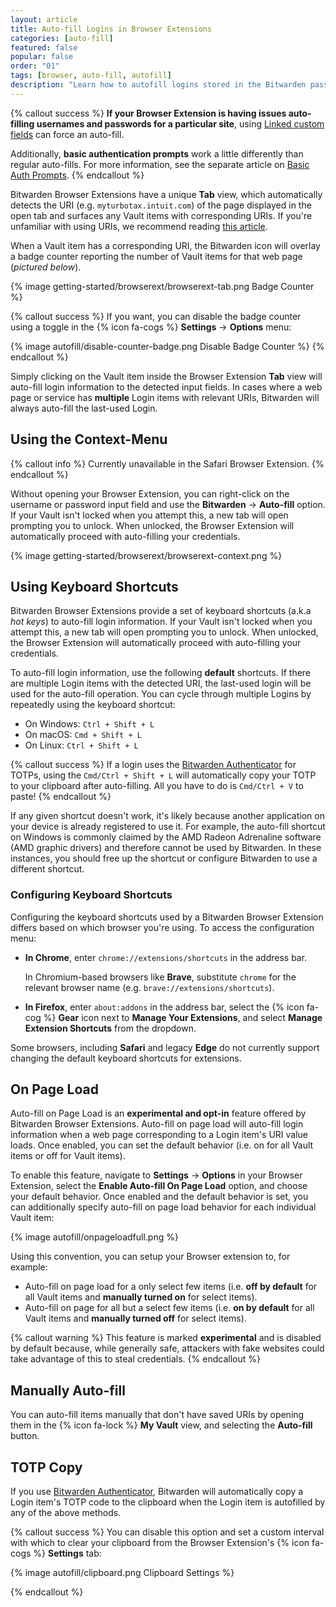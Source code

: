 ```yaml
---
layout: article
title: Auto-fill Logins in Browser Extensions
categories: [auto-fill]
featured: false
popular: false
order: "01"
tags: [browser, auto-fill, autofill]
description: "Learn how to autofill logins stored in the Bitwarden password manager from a browser extension."
---
```


{% callout success %}
**If your Browser Extension is having issues auto-filling usernames and passwords for a particular site**, using [Linked custom fields]({{site.baseurl}}/article/auto-fill-custom-fields/#using-linked-custom-fields) can force an auto-fill.

Additionally, **basic authentication prompts** work a little differently than regular auto-fills. For more information, see the separate article on [Basic Auth Prompts]({{site.baseurl}}/article/basic-auth-autofill/).
{% endcallout %}

Bitwarden Browser Extensions have a unique **Tab** view, which automatically detects the URI (e.g. `myturbotax.intuit.com`) of the page displayed in the open tab and surfaces any Vault items with corresponding URIs. If you're unfamiliar with using URIs, we recommend reading [this article]({{site.baseurl}}/article/uri-match-detection/).

When a Vault item has a corresponding URI, the Bitwarden icon will overlay a badge counter reporting the number of Vault items for that web page (*pictured below*).

{% image getting-started/browserext/browserext-tab.png Badge Counter %}

{% callout success %}
If you want, you can disable the badge counter using a toggle in the {% icon fa-cogs %} **Settings** &rarr; **Options** menu:

{% image autofill/disable-counter-badge.png Disable Badge Counter %}
{% endcallout %}

Simply clicking on the Vault item inside the Browser Extension **Tab** view will auto-fill login information to the detected input fields.  In cases where a web page or service has **multiple** Login items with relevant URIs, Bitwarden will always auto-fill the last-used Login.

## Using the Context-Menu

{% callout info %}
Currently unavailable in the Safari Browser Extension.
{% endcallout %}

Without opening your Browser Extension, you can right-click on the username or password input field and use the **Bitwarden** &rarr; **Auto-fill** option. If your Vault isn't locked when you attempt this, a new tab will open prompting you to unlock. When unlocked, the Browser Extension will automatically proceed with auto-filling your credentials.

{% image getting-started/browserext/browserext-context.png %}

## Using Keyboard Shortcuts

Bitwarden Browser Extensions provide a set of keyboard shortcuts (a.k.a *hot keys*) to auto-fill login information. If your Vault isn't locked when you attempt this, a new tab will open prompting you to unlock. When unlocked, the Browser Extension will automatically proceed with auto-filling your credentials.

To auto-fill login information, use the following **default** shortcuts. If there are multiple Login items with the detected URI, the last-used login will be used for the auto-fill operation. You can cycle through multiple Logins by repeatedly using the keyboard shortcut:

- On Windows: `Ctrl + Shift + L`
- On macOS: `Cmd + Shift + L`
- On Linux: `Ctrl + Shift + L`

{% callout success %}
If a login uses the [Bitwarden Authenticator]({{site.baseurl}}/article/authenticator-keys/) for TOTPs, using the `Cmd/Ctrl + Shift + L` will automatically copy your TOTP to your clipboard after auto-filling. All you have to do is `Cmd/Ctrl + V` to paste!
{% endcallout %}

If any given shortcut doesn't work, it's likely because another application on your device is already registered to use it. For example, the auto-fill shortcut on Windows is commonly claimed by the AMD Radeon Adrenaline software (AMD graphic drivers) and therefore cannot be used by Bitwarden. In these instances, you should free up the shortcut or configure Bitwarden to use a different shortcut.

### Configuring Keyboard Shortcuts

Configuring the keyboard shortcuts used by a Bitwarden Browser Extension differs based on which browser you're using. To access the configuration menu:

- **In Chrome**, enter `chrome://extensions/shortcuts` in the address bar.

   In Chromium-based browsers like **Brave**, substitute `chrome` for the relevant browser name (e.g. `brave://extensions/shortcuts`).
- **In Firefox**, enter `about:addons` in the address bar, select the {% icon fa-cog %} **Gear** icon next to **Manage Your Extensions**, and select **Manage Extension Shortcuts** from the dropdown.

Some browsers, including **Safari** and legacy **Edge** do not currently support changing the default keyboard shortcuts for extensions.

## On Page Load

Auto-fill on Page Load is an **experimental and opt-in** feature offered by Bitwarden Browser Extensions. Auto-fill on page load will auto-fill login information when a web page corresponding to a Login item's URI value loads. Once enabled, you can set the default behavior (i.e. on for all Vault items or off for Vault items).

To enable this feature, navigate to **Settings** &rarr; **Options** in your Browser Extension, select the **Enable Auto-fill On Page Load** option, and choose your default behavior. Once enabled and the default behavior is set, you can additionally specify auto-fill on page load behavior for each individual Vault item:

{% image autofill/onpageloadfull.png %}

Using this convention, you can setup your Browser extension to, for example:

- Auto-fill on page load for a only select few items (i.e. **off by default** for all Vault items and **manually turned on** for select items).
- Auto-fill on page for all but a select few items (i.e. **on by default** for all Vault items and **manually turned off** for select items).

{% callout warning %}
This feature is marked **experimental** and is disabled by default because, while generally safe, attackers with fake websites could take advantage of this to steal credentials.
{% endcallout %}

## Manually Auto-fill

You can auto-fill items manually that don't have saved URIs by opening them in the {% icon fa-lock %} **My Vault** view, and selecting the **Auto-fill** button.

## TOTP Copy

If you use [Bitwarden Authenticator]({{site.baseurl}}/article/authenticator-keys/), Bitwarden will automatically copy a Login item's TOTP code to the clipboard when the Login item is autofilled by any of the above methods.

{% callout success %}
You can disable this option and set a custom interval with which to clear your clipboard from the Browser Extension's {% icon fa-cogs %} **Settings** tab:

{% image autofill/clipboard.png Clipboard Settings %}

{% endcallout %}
